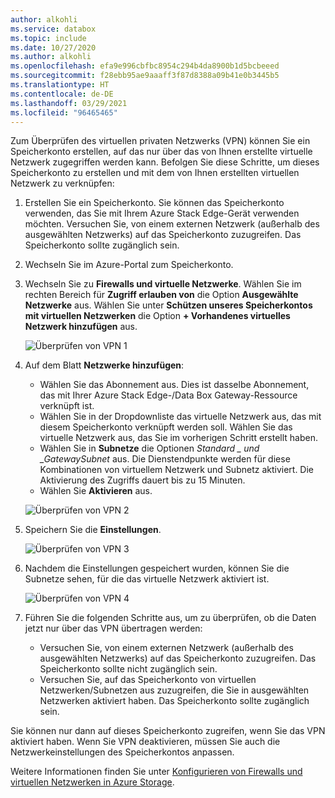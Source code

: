 ```yaml
---
author: alkohli
ms.service: databox
ms.topic: include
ms.date: 10/27/2020
ms.author: alkohli
ms.openlocfilehash: efa9e996cbfbc8954c294b4da8900b1d5bcbeeed
ms.sourcegitcommit: f28ebb95ae9aaaff3f87d8388a09b41e0b3445b5
ms.translationtype: HT
ms.contentlocale: de-DE
ms.lasthandoff: 03/29/2021
ms.locfileid: "96465465"
---
```

Zum Überprüfen des virtuellen privaten Netzwerks (VPN) können Sie ein Speicherkonto erstellen, auf das nur über das von Ihnen erstellte virtuelle Netzwerk zugegriffen werden kann. Befolgen Sie diese Schritte, um dieses Speicherkonto zu erstellen und mit dem von Ihnen erstellten virtuellen Netzwerk zu verknüpfen:

1. Erstellen Sie ein Speicherkonto. Sie können das Speicherkonto verwenden, das Sie mit Ihrem Azure Stack Edge-Gerät verwenden möchten. Versuchen Sie, von einem externen Netzwerk (außerhalb des ausgewählten Netzwerks) auf das Speicherkonto zuzugreifen. Das Speicherkonto sollte zugänglich sein.
2. Wechseln Sie im Azure-Portal zum Speicherkonto. 
3. Wechseln Sie zu **Firewalls und virtuelle Netzwerke**. Wählen Sie im rechten Bereich für **Zugriff erlauben von** die Option **Ausgewählte Netzwerke** aus. Wählen Sie unter **Schützen unseres Speicherkontos mit virtuellen Netzwerken** die Option **+ Vorhandenes virtuelles Netzwerk hinzufügen** aus.

    ![Überprüfen von VPN 1](../articles/databox-online/media/azure-stack-edge-pro-r-configure-vpn-powershell/verify-vpn-1.png)

4. Auf dem Blatt **Netzwerke hinzufügen**:

    - Wählen Sie das Abonnement aus. Dies ist dasselbe Abonnement, das mit Ihrer Azure Stack Edge-/Data Box Gateway-Ressource verknüpft ist. 
    - Wählen Sie in der Dropdownliste das virtuelle Netzwerk aus, das mit diesem Speicherkonto verknüpft werden soll. Wählen Sie das virtuelle Netzwerk aus, das Sie im vorherigen Schritt erstellt haben.
    - Wählen Sie in **Subnetze** die Optionen **_Standard_* _ und _GatewaySubnet* aus. Die Dienstendpunkte werden für diese Kombinationen von virtuellem Netzwerk und Subnetz aktiviert. Die Aktivierung des Zugriffs dauert bis zu 15 Minuten.
    - Wählen Sie **Aktivieren** aus.

    ![Überprüfen von VPN 2](../articles/databox-online/media/azure-stack-edge-pro-r-configure-vpn-powershell/verify-vpn-2.png)
    
4. Speichern Sie die **Einstellungen**.

    ![Überprüfen von VPN 3](../articles/databox-online/media/azure-stack-edge-pro-r-configure-vpn-powershell/verify-vpn-3.png)

5. Nachdem die Einstellungen gespeichert wurden, können Sie die Subnetze sehen, für die das virtuelle Netzwerk aktiviert ist.

    ![Überprüfen von VPN 4](../articles/databox-online/media/azure-stack-edge-pro-r-configure-vpn-powershell/verify-vpn-4.png)

5. Führen Sie die folgenden Schritte aus, um zu überprüfen, ob die Daten jetzt nur über das VPN übertragen werden: 
    - Versuchen Sie, von einem externen Netzwerk (außerhalb des ausgewählten Netzwerks) auf das Speicherkonto zuzugreifen. Das Speicherkonto sollte nicht zugänglich sein. 
    - Versuchen Sie, auf das Speicherkonto von virtuellen Netzwerken/Subnetzen aus zuzugreifen, die Sie in ausgewählten Netzwerken aktiviert haben. Das Speicherkonto sollte zugänglich sein. 
 
Sie können nur dann auf dieses Speicherkonto zugreifen, wenn Sie das VPN aktiviert haben. Wenn Sie VPN deaktivieren, müssen Sie auch die Netzwerkeinstellungen des Speicherkontos anpassen. 

Weitere Informationen finden Sie unter [Konfigurieren von Firewalls und virtuellen Netzwerken in Azure Storage](../articles/storage/common/storage-network-security.md). 

